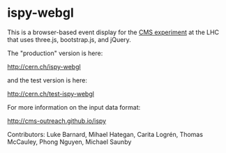 ispy-webgl
==========

This is a browser-based event display for the <a href="http://cern.ch/cms" target="_blank">CMS experiment</a> at the LHC that uses
three.js, bootstrap.js, and jQuery.

The "production" version is here:

<a target="_blank" href="http://cern.ch/ispy-webgl">http://cern.ch/ispy-webgl</a>

and the test version is here:

<a target="_blank" href="http://cern.ch/test-ispy-webgl">http://cern.ch/test-ispy-webgl</a>

For more information on the input data format:

http://cms-outreach.github.io/ispy

Contributors: Luke Barnard, Mihael Hategan, Carita Logrén, Thomas McCauley, Phong Nguyen, Michael Saunby
